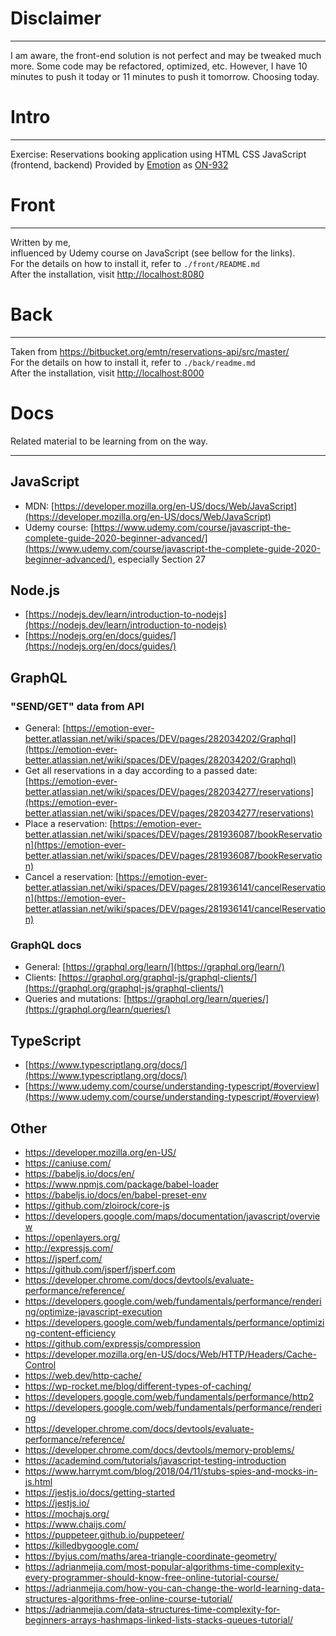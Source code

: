 # Disclaimer

---------------------------------------

I am aware, the front-end solution is not perfect and may be tweaked much more. Some code may be refactored, 
optimized, etc. However, I have 10 minutes to push it today or 11 minutes to push it tomorrow. Choosing today.  

# Intro

---------------------------------------

Exercise: Reservations booking application using HTML CSS JavaScript (frontend, backend)
Provided by [Emotion](https://emotion.lt/) as [ON-932](https://emotion-ever-better.atlassian.net/browse/ON-932)

# Front

---------------------------------------

Written by me,  
influenced by Udemy course on JavaScript (see bellow for the links).  
For the details on how to install it, refer to `./front/README.md`  
After the installation, visit [http://localhost:8080](http://localhost:8080)


# Back

---------------------------------------

Taken from https://bitbucket.org/emtn/reservations-api/src/master/  
For the details on how to install it, refer to `./back/readme.md`  
After the installation, visit [http://localhost:8000](http://localhost:8000)


# Docs

Related material to be learning from on the way.

---------------------------------------

## JavaScript 

- MDN: [https://developer.mozilla.org/en-US/docs/Web/JavaScript](https://developer.mozilla.org/en-US/docs/Web/JavaScript)
- Udemy course: [https://www.udemy.com/course/javascript-the-complete-guide-2020-beginner-advanced/](https://www.udemy.com/course/javascript-the-complete-guide-2020-beginner-advanced/), especially Section 27


## Node.js

- [https://nodejs.dev/learn/introduction-to-nodejs](https://nodejs.dev/learn/introduction-to-nodejs)
- [https://nodejs.org/en/docs/guides/](https://nodejs.org/en/docs/guides/)


## GraphQL

### "SEND/GET" data from API

- General: [https://emotion-ever-better.atlassian.net/wiki/spaces/DEV/pages/282034202/Graphql](https://emotion-ever-better.atlassian.net/wiki/spaces/DEV/pages/282034202/Graphql)
- Get all reservations in a day according to a passed date: [https://emotion-ever-better.atlassian.net/wiki/spaces/DEV/pages/282034277/reservations](https://emotion-ever-better.atlassian.net/wiki/spaces/DEV/pages/282034277/reservations)
- Place a reservation: [https://emotion-ever-better.atlassian.net/wiki/spaces/DEV/pages/281936087/bookReservation](https://emotion-ever-better.atlassian.net/wiki/spaces/DEV/pages/281936087/bookReservation)
- Cancel a reservation: [https://emotion-ever-better.atlassian.net/wiki/spaces/DEV/pages/281936141/cancelReservation](https://emotion-ever-better.atlassian.net/wiki/spaces/DEV/pages/281936141/cancelReservation)

### GraphQL docs  

- General: [https://graphql.org/learn/](https://graphql.org/learn/)
- Clients: [https://graphql.org/graphql-js/graphql-clients/](https://graphql.org/graphql-js/graphql-clients/)
- Queries and mutations: [https://graphql.org/learn/queries/](https://graphql.org/learn/queries/)

## TypeScript

- [https://www.typescriptlang.org/docs/](https://www.typescriptlang.org/docs/)
- [https://www.udemy.com/course/understanding-typescript/#overview](https://www.udemy.com/course/understanding-typescript/#overview)

## Other

- https://developer.mozilla.org/en-US/
- https://caniuse.com/
- https://babeljs.io/docs/en/
- https://www.npmjs.com/package/babel-loader
- https://babeljs.io/docs/en/babel-preset-env
- https://github.com/zloirock/core-js
- https://developers.google.com/maps/documentation/javascript/overview
- https://openlayers.org/
- http://expressjs.com/
- https://jsperf.com/
- https://github.com/jsperf/jsperf.com
- https://developer.chrome.com/docs/devtools/evaluate-performance/reference/
- https://developers.google.com/web/fundamentals/performance/rendering/optimize-javascript-execution
- https://developers.google.com/web/fundamentals/performance/optimizing-content-efficiency
- https://github.com/expressjs/compression
- https://developer.mozilla.org/en-US/docs/Web/HTTP/Headers/Cache-Control
- https://web.dev/http-cache/
- https://wp-rocket.me/blog/different-types-of-caching/
- https://developers.google.com/web/fundamentals/performance/http2
- https://developers.google.com/web/fundamentals/performance/rendering
- https://developer.chrome.com/docs/devtools/evaluate-performance/reference/
- https://developer.chrome.com/docs/devtools/memory-problems/
- https://academind.com/tutorials/javascript-testing-introduction
- https://www.harrymt.com/blog/2018/04/11/stubs-spies-and-mocks-in-js.html
- https://jestjs.io/docs/getting-started
- https://jestjs.io/
- https://mochajs.org/
- https://www.chaijs.com/
- https://puppeteer.github.io/puppeteer/
- https://killedbygoogle.com/
- https://byjus.com/maths/area-triangle-coordinate-geometry/
- https://adrianmejia.com/most-popular-algorithms-time-complexity-every-programmer-should-know-free-online-tutorial-course/
- https://adrianmejia.com/how-you-can-change-the-world-learning-data-structures-algorithms-free-online-course-tutorial/
- https://adrianmejia.com/data-structures-time-complexity-for-beginners-arrays-hashmaps-linked-lists-stacks-queues-tutorial/
